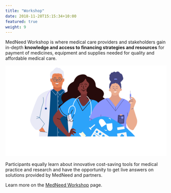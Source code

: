 ```yaml
---
title: "Workshop"
date: 2018-11-28T15:15:34+10:00
featured: true
weight: 9
---
```


MedNeed Workshop is where medical care providers and stakeholders gain in-depth **knowledge and access to financing strategies and resources** for payment of medicines, equipment and supplies needed for quality and affordable medical care. 

![Support patient](/images/illustrations/med-pros.png)

Participants equally learn about innovative cost-saving tools for medical practice and research and have the opportunity to get live answers on solutions provided by MedNeed and partners. 

Learn more on the <a href="https://workshop.medneed.com" target="_blank">MedNeed Workshop</a> page.
